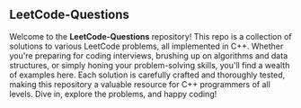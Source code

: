 ## LeetCode-Questions

Welcome to the **LeetCode-Questions** repository! This repo is a collection of solutions to various LeetCode problems, all implemented in C++. 
Whether you're preparing for coding interviews, brushing up on algorithms and data structures, or simply honing your problem-solving skills, 
you'll find a wealth of examples here. Each solution is carefully crafted and thoroughly tested, making this repository a valuable resource
for C++ programmers of all levels. Dive in, explore the problems, and happy coding!
